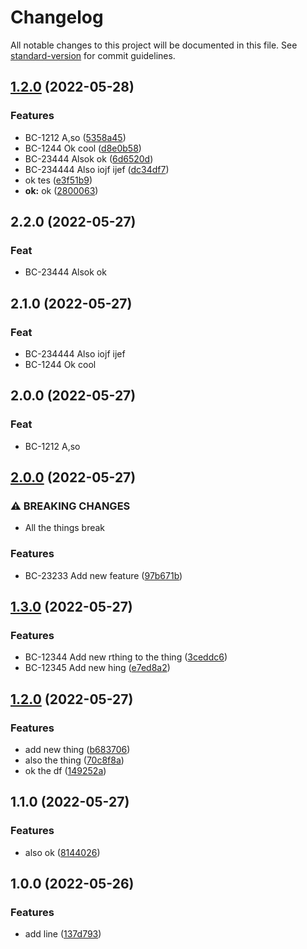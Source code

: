 # Changelog

All notable changes to this project will be documented in this file. See [standard-version](https://github.com/conventional-changelog/standard-version) for commit guidelines.

## [1.2.0](https://github.com/betterPT/release-please-test2/compare/v2.0.0...v1.2.0) (2022-05-28)


### Features

* BC-1212 A,so ([5358a45](https://github.com/betterPT/release-please-test2/commit/5358a45eaa7f24ab77f312528b9ef4589fe3919c))
* BC-1244 Ok cool ([d8e0b58](https://github.com/betterPT/release-please-test2/commit/d8e0b58dddc72cfe44009c86071c90df5a29efdf))
* BC-23444 Alsok ok ([6d6520d](https://github.com/betterPT/release-please-test2/commit/6d6520dc8c046f678afa0367ee1a4a4ba6215f5f))
* BC-234444 Also iojf ijef ([dc34df7](https://github.com/betterPT/release-please-test2/commit/dc34df7a44ededa3bce65283763c41d727168d95))
* ok tes ([e3f51b9](https://github.com/betterPT/release-please-test2/commit/e3f51b968cad2ddfb57d541bdcc9410d69e88a90))
* **ok:** ok ([2800063](https://github.com/betterPT/release-please-test2/commit/28000632dc5071fea3617bed817222c55ec92e38))

## 2.2.0 (2022-05-27)

### Feat

- BC-23444 Alsok ok

## 2.1.0 (2022-05-27)

### Feat

- BC-234444 Also iojf ijef
- BC-1244 Ok cool

## 2.0.0 (2022-05-27)

### Feat

- BC-1212 A,so

## [2.0.0](https://github.com/betterPT/release-please-test2/compare/v1.3.0...v2.0.0) (2022-05-27)


### ⚠ BREAKING CHANGES

* All the things break

### Features

* BC-23233 Add new feature ([97b671b](https://github.com/betterPT/release-please-test2/commit/97b671b42523fabe930efb0bbbd0641331872c9f))

## [1.3.0](https://github.com/betterPT/release-please-test2/compare/v1.2.0...v1.3.0) (2022-05-27)


### Features

* BC-12344 Add new rthing to the thing ([3ceddc6](https://github.com/betterPT/release-please-test2/commit/3ceddc6b19edba911c87a38d7c1316487b144c6d))
* BC-12345 Add new hing ([e7ed8a2](https://github.com/betterPT/release-please-test2/commit/e7ed8a274c868187c6f57abd8b30d65bd746906a))

## [1.2.0](https://github.com/betterPT/release-please-test2/compare/v1.1.0...v1.2.0) (2022-05-27)


### Features

* add new thing ([b683706](https://github.com/betterPT/release-please-test2/commit/b683706c44f82f503f863f1bce21f3a2675054f4))
* also the thing ([70c8f8a](https://github.com/betterPT/release-please-test2/commit/70c8f8a3ee6519ddfd70a66b4c5513e9f1df4a41))
* ok the df ([149252a](https://github.com/betterPT/release-please-test2/commit/149252adc8ba427606dd286c00a0b92d7cc5b1ce))

## 1.1.0 (2022-05-27)
### Features

* also ok ([8144026](https://github.com/betterPT/release-please-test2/commit/8144026f0ed07a26535a710ac7685d52f6cb1426))




## 1.0.0 (2022-05-26)
### Features

* add line ([137d793](https://github.com/betterpt/release-please-test2/commit/137d793815404f3604b956d34cf0c0ad0feaf310))
